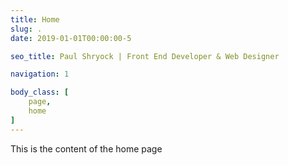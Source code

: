 ```yaml
---
title: Home
slug: .
date: 2019-01-01T00:00:00-5

seo_title: Paul Shryock | Front End Developer & Web Designer

navigation: 1

body_class: [
	page,
	home
]
---
```


This is the content of the home page